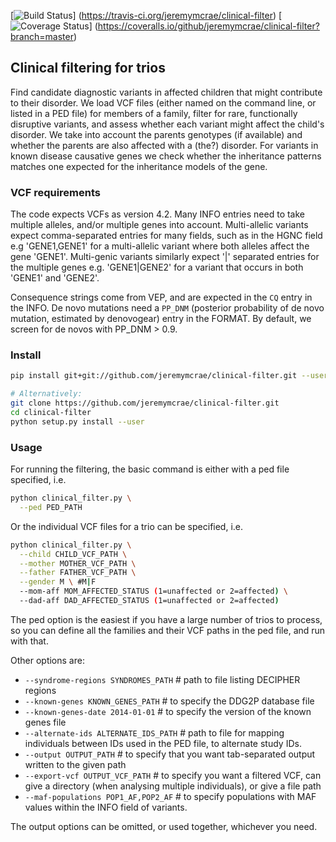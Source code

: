 [![Build Status](https://travis-ci.org/jeremymcrae/clinical-filter.svg?branch=master)]
(https://travis-ci.org/jeremymcrae/clinical-filter)
[![Coverage Status](https://coveralls.io/repos/github/jeremymcrae/clinical-filter/badge.svg?branch=master)]
(https://coveralls.io/github/jeremymcrae/clinical-filter?branch=master)

## Clinical filtering for trios
Find candidate diagnostic variants in affected children that might contribute to
their disorder. We load VCF files (either named on the command line, or listed
in a PED file) for members of a family, filter for rare, functionally disruptive
variants, and assess whether each variant might affect the child's disorder. We
take into account the parents genotypes (if available) and whether the parents
are also affected with a (the?) disorder. For variants in known disease
causative genes we check whether the inheritance patterns matches one expected
for the inheritance models of the gene.

### VCF requirements
The code expects VCFs as version 4.2. Many INFO entries need to take multiple
alleles, and/or multiple genes into account. Multi-allelic variants expect
comma-separated entries for many fields, such as in the HGNC field e.g
'GENE1,GENE1' for a multi-allelic variant where both alleles affect the gene
'GENE1'. Multi-genic variants similarly expect '|' separated entries for the
multiple genes e.g. 'GENE1|GENE2' for a variant that occurs in both 'GENE1' and
'GENE2'.

Consequence strings come from VEP, and are expected in the `CQ` entry in the
INFO. De novo mutations need a `PP_DNM` (posterior probability of de novo
mutation, estimated by denovogear) entry in the FORMAT. By default, we screen
for de novos with PP_DNM > 0.9.

### Install
```sh
pip install git+git://github.com/jeremymcrae/clinical-filter.git --user

# Alternatively:
git clone https://github.com/jeremymcrae/clinical-filter.git
cd clinical-filter
python setup.py install --user
```

### Usage
For running the filtering, the basic command is either with a ped file
specified, i.e.

```sh
python clinical_filter.py \
  --ped PED_PATH
```

Or the individual VCF files for a trio can be specified, i.e.

```sh
python clinical_filter.py \
  --child CHILD_VCF_PATH \
  --mother MOTHER_VCF_PATH \
  --father FATHER_VCF_PATH \
  --gender M \ #M|F
  --mom-aff MOM_AFFECTED_STATUS (1=unaffected or 2=affected) \
  --dad-aff DAD_AFFECTED_STATUS (1=unaffected or 2=affected)
```

The ped option is the easiest if you have a large number of trios to
process, so you can define all the families and their VCF paths in the ped
file, and run with that.

Other options are:
 * `--syndrome-regions SYNDROMES_PATH` # path to file listing DECIPHER regions
 * `--known-genes KNOWN_GENES_PATH` # to specify the DDG2P database file
 * `--known-genes-date 2014-01-01` # to specify the version of the known genes file
 * `--alternate-ids ALTERNATE_IDS_PATH` # path to file for mapping individuals
   between IDs used in the PED file, to alternate study IDs.
 * `--output OUTPUT_PATH` # to specify that you want tab-separated output
   written to the given path
 * `--export-vcf OUTPUT_VCF_PATH` # to specify you want a filtered VCF, can
   give a directory (when analysing multiple individuals), or give a file path
 * `--maf-populations POP1_AF,POP2_AF` # to specify populations with MAF values
   within the INFO field of variants.

The output options can be omitted, or used together, whichever you need.
